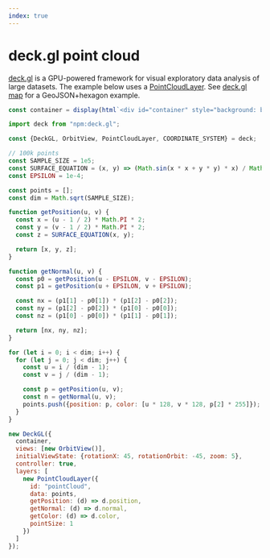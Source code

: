 ```yaml
---
index: true
---
```


# deck.gl point cloud

[deck.gl](https://deck.gl/) is a GPU-powered framework for visual exploratory data analysis of large datasets. The example below uses a [PointCloudLayer](https://deck.gl/gallery/point-cloud-layer). See [deck.gl map](./deck.gl-map) for a GeoJSON+hexagon example.

```js echo
const container = display(html`<div id="container" style="background: black; height: 700px"></div>`);
```

```js echo
import deck from "npm:deck.gl";
```

```js echo
const {DeckGL, OrbitView, PointCloudLayer, COORDINATE_SYSTEM} = deck;

// 100k points
const SAMPLE_SIZE = 1e5;
const SURFACE_EQUATION = (x, y) => (Math.sin(x * x + y * y) * x) / Math.PI;
const EPSILON = 1e-4;

const points = [];
const dim = Math.sqrt(SAMPLE_SIZE);

function getPosition(u, v) {
  const x = (u - 1 / 2) * Math.PI * 2;
  const y = (v - 1 / 2) * Math.PI * 2;
  const z = SURFACE_EQUATION(x, y);

  return [x, y, z];
}

function getNormal(u, v) {
  const p0 = getPosition(u - EPSILON, v - EPSILON);
  const p1 = getPosition(u + EPSILON, v + EPSILON);

  const nx = (p1[1] - p0[1]) * (p1[2] - p0[2]);
  const ny = (p1[2] - p0[2]) * (p1[0] - p0[0]);
  const nz = (p1[0] - p0[0]) * (p1[1] - p0[1]);

  return [nx, ny, nz];
}

for (let i = 0; i < dim; i++) {
  for (let j = 0; j < dim; j++) {
    const u = i / (dim - 1);
    const v = j / (dim - 1);

    const p = getPosition(u, v);
    const n = getNormal(u, v);
    points.push({position: p, color: [u * 128, v * 128, p[2] * 255]});
  }
}

new DeckGL({
  container,
  views: [new OrbitView()],
  initialViewState: {rotationX: 45, rotationOrbit: -45, zoom: 5},
  controller: true,
  layers: [
    new PointCloudLayer({
      id: "pointCloud",
      data: points,
      getPosition: (d) => d.position,
      getNormal: (d) => d.normal,
      getColor: (d) => d.color,
      pointSize: 1
    })
  ]
});
```

